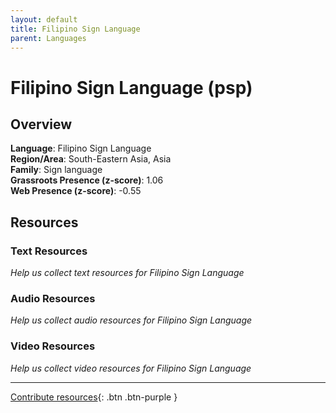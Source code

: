 ```yaml
---
layout: default
title: Filipino Sign Language
parent: Languages
---
```


# Filipino Sign Language (psp)

## Overview

**Language**: Filipino Sign Language  
**Region/Area**: South-Eastern Asia, Asia  
**Family**: Sign language  
**Grassroots Presence (z-score)**: 1.06  
**Web Presence (z-score)**: -0.55  

## Resources

### Text Resources
*Help us collect text resources for Filipino Sign Language*

### Audio Resources
*Help us collect audio resources for Filipino Sign Language*

### Video Resources
*Help us collect video resources for Filipino Sign Language*

---

[Contribute resources](https://forms.office.com/e/1SfLJx3u1r){: .btn .btn-purple }
